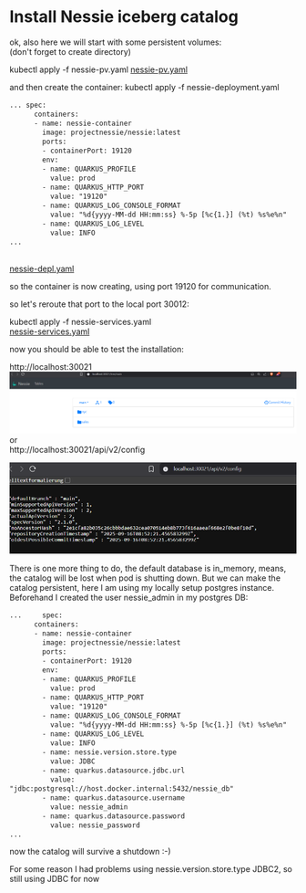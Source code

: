 # Install Nessie iceberg catalog

ok, also here we will start with some persistent volumes: 
<br>(don't forget to create directory)

kubectl apply -f nessie-pv.yaml
[nessie-pv.yaml](deployments/nessie-pv.yaml)

and then create the container: 
kubectl apply -f nessie-deployment.yaml

```
... spec:
      containers:
      - name: nessie-container
        image: projectnessie/nessie:latest
        ports:
        - containerPort: 19120
        env:
        - name: QUARKUS_PROFILE
          value: prod
        - name: QUARKUS_HTTP_PORT
          value: "19120"
        - name: QUARKUS_LOG_CONSOLE_FORMAT
          value: "%d{yyyy-MM-dd HH:mm:ss} %-5p [%c{1.}] (%t) %s%e%n"
        - name: QUARKUS_LOG_LEVEL
          value: INFO
...          
```
<br>[nessie-depl.yaml](deployments/nessie-depl.yaml)

so the container is now creating, using port 19120 for communication. 

so let's reroute that port to the local port 30012: 

kubectl apply -f nessie-services.yaml
<br>[nessie-services.yaml](deployments/nessie-services.yaml)

now you should be able to test the installation: 

http://localhost:30021
![img.png](images/nessie1.png)
<br>or
<br>http://localhost:30021/api/v2/config

![nessie2.png](images/nessie2.png)

There is one more thing to do, the default database is in_memory, means, the catalog will be 
lost when pod is shutting down. But we can make the catalog persistent, here I am using my locally setup postgres
instance. Beforehand I created the user nessie_admin in my postgres DB:

```
...     spec:
      containers:
      - name: nessie-container
        image: projectnessie/nessie:latest
        ports:
        - containerPort: 19120
        env:
        - name: QUARKUS_PROFILE
          value: prod
        - name: QUARKUS_HTTP_PORT
          value: "19120"
        - name: QUARKUS_LOG_CONSOLE_FORMAT
          value: "%d{yyyy-MM-dd HH:mm:ss} %-5p [%c{1.}] (%t) %s%e%n"
        - name: QUARKUS_LOG_LEVEL
          value: INFO
        - name: nessie.version.store.type
          value: JDBC
        - name: quarkus.datasource.jdbc.url
          value: "jdbc:postgresql://host.docker.internal:5432/nessie_db"
        - name: quarkus.datasource.username
          value: nessie_admin
        - name: quarkus.datasource.password
          value: nessie_password
...          
```

now the catalog will survive a shutdown :-)

For some reason I had problems using nessie.version.store.type JDBC2, so still using JDBC for now
